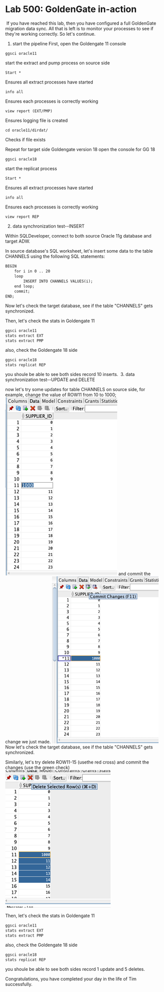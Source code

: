# Lab 500: GoldenGate in-action
​
If you have reached this lab, then you have configured a full GoldenGate migration data sync. All that is left is to monitor your processes to see if they're working correctly. So let's continue.
1. start the pipeline
First, open the Goldengate 11 console
```
ggsci oracle11
```
start the extract and pump process on source side
```
Start *
```
Ensures all extract processes have started
```
info all
```
Ensures each processes is correctly working
```
view report (EXT/PMP)
```
Ensures logging file is created
```
cd oracle11/dirdat/
```
Checks if file exists

Repeat for target side Goldengate version 18
open the console for GG 18
```
ggsci oracle18
```
start the replicat process
```
Start *
```
Ensures all extract processes have started
```
info all
```
Ensures each processes is correctly working
```
view report REP
```

2. data synchronization test--INSERT

Within SQLDeveloper, connect to both source Oracle 11g database and target ADW.

In source database's SQL worksheet, let's insert some data to the table CHANNELS using the following SQL statements:
```
BEGIN
    for i in 0 .. 20
    loop
        INSERT INTO CHANNELS VALUES(i);
    end loop;
    commit;
END;
```
Now let's check the target database, see if the table "CHANNELS" gets synchronized.

Then, let's check the stats in Goldengate 11
```
ggsci oracle11
stats extract EXT
stats extract PMP
```
also, check the Goldengate 18 side
```
ggsci oracle18
stats replicat REP
```
you shoule be able to see both sides record 10 inserts.
​
3. data synchronization test--UPDATE and DELETE

now let's try some updates for table CHANNELS on source side, for example, change the value of ROW11 from 10 to 1000;
![](screenshots/22.png)
and commit the change we just made.
![](screenshots/23.png)
Now let's check the target database, see if the table "CHANNELS" gets synchronized.

Similarly, let's try delete ROW11-15 (usethe red cross) and commit the changes (use the green check)
![](screenshots/24.png)

Then, let's check the stats in Goldengate 11
```
ggsci oracle11
stats extract EXT
stats extract PMP
```
also, check the Goldengate 18 side
```
ggsci oracle18
stats replicat REP
```
you shoule be able to see both sides record 1 update and 5 deletes.

Congratulations, you have completed your day in the life of Tim successfully. 

